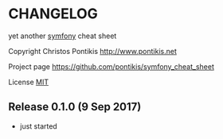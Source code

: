 CHANGELOG
==========

yet another [symfony](https://symfony.com) cheat sheet

Copyright Christos Pontikis http://www.pontikis.net

Project page https://github.com/pontikis/symfony_cheat_sheet

License [MIT](https://github.com/pontikis/symfony_cheat_sheet/blob/master/LICENSE)



Release 0.1.0 (9 Sep 2017)
-------------------------

* just started